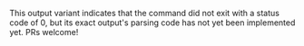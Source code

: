 This output variant indicates that the command did not exit with a status code of 0, but its exact output's parsing code has not yet been implemented yet.
PRs welcome!